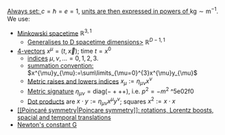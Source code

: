 [Always set: ](zotero://open-pdf/library/items/E2TKJSGY?page=8&annotation=MK3NZ29K)$c=\hbar=e=1$, [units are then expressed in powers of ](zotero://open-pdf/library/items/E2TKJSGY?page=8&annotation=8YGEZQFF)$\text{kg}\sim\text{m}^{-1}$.
We use:
- [Minkowski spacetime](zotero://open-pdf/library/items/E2TKJSGY?page=8&annotation=M2L3ZLTB) $\mathbb{R}^{3,1}$
	- [Generalises to D spacetime dimensions>](zotero://open-pdf/library/items/E2TKJSGY?page=9&annotation=B3N2XI46) $\mathbb{R}^{D-1,1}$
-  [4-vectors](zotero://open-pdf/library/items/E2TKJSGY?page=9&annotation=4DAEI8EG) $x^{\mu}=(t,\vec{x})$; time $t=x^0$
	- [indices](zotero://open-pdf/library/items/E2TKJSGY?page=9&annotation=VQJT77H8) $\mu, \nu, ...=0,1,2,3$.
	- [summation convention:](zotero://open-pdf/library/items/E2TKJSGY?page=9&annotation=Z93GJHNL) $x^{\mu}y_{\mu}:=\sum\limits_{\mu=0}^{3}x^{\mu}y_{\mu}$
	- [Metric raises and lowers indices](zotero://open-pdf/library/items/E2TKJSGY?page=9&annotation=NKPJUNI2) $x_{\mu}:=\eta_{\mu \nu}x^\nu$
	- [Metric signature](zotero://open-pdf/library/items/E2TKJSGY?page=9&annotation=BCMCDLVE) $\eta_{\mu \nu}=\text{diag}(-+++)$, i.e. $p^2=-m^2$ ^5e02f0
	- [Dot products](zotero://open-pdf/library/items/E2TKJSGY?page=9&annotation=BN3LMA4U) are $x \cdot y:=\eta_{\mu\nu}x^{\mu}y^{\nu}$; squares $x^2:=x\cdot x$
- [[[Poincaré symmetry|Poincare symmetry]]: rotations, Lorentz boosts, spacial and temporal translations](zotero://open-pdf/library/items/E2TKJSGY?page=9&annotation=GCESLG3B)
- [Newton's constant G](zotero://open-pdf/library/items/E2TKJSGY?page=9&annotation=223C8W75)